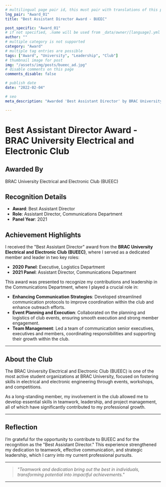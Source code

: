```yaml
---
# multilingual page pair id, this must pair with translations of this page. (This name must be unique)
lng_pair: "Award_01"
title: "Best Assistant Director Award - BUEEC"

post_specific: "Award_01"
# if not specified, .name will be used from _data/owner/[language].yml
author: ""
# multiple category is not supported
category: "Award"
# multiple tag entries are possible
tags: ["Award", "University", "Leadership", "Club"]
# thumbnail image for post
img: "/assets/img/posts/bueec_ad.jpg"
# disable comments on this page
comments_disable: false

# publish date
date: "2022-02-04"

# seo
meta_description: "Awarded 'Best Assistant Director' by BRAC University Electrical and Electronic Club for outstanding contributions and leadership in the Communications department."

---
```


# Best Assistant Director Award - BRAC University Electrical and Electronic Club

## Awarded By
BRAC University Electrical and Electronic Club (BUEEC)

## Recognition Details
- **Award**: Best Assistant Director
- **Role**: Assistant Director, Communications Department
- **Panel Year**: 2021

## Achievement Highlights
I received the "Best Assistant Director" award from the **BRAC University Electrical and Electronic Club (BUEEC)**, where I served as a dedicated member and leader in two key roles:

- **2020 Panel**: Executive, Logistics Department
- **2021 Panel**: Assistant Director, Communications Department

This award was presented to recognize my contributions and leadership in the Communications Department, where I played a crucial role in:
- **Enhancing Communication Strategies**: Developed streamlined communication protocols to improve coordination within the club and enhance outreach efforts.
- **Event Planning and Execution**: Collaborated on the planning and logistics of club events, ensuring smooth execution and strong member engagement.
- **Team Management**: Led a team of communication senior executives, executives and members, coordinating responsibilities and supporting their growth within the club.

---

## About the Club
The BRAC University Electrical and Electronic Club (BUEEC) is one of the most active student organizations at BRAC University, focused on fostering skills in electrical and electronic engineering through events, workshops, and competitions.

As a long-standing member, my involvement in the club allowed me to develop essential skills in teamwork, leadership, and project management, all of which have significantly contributed to my professional growth.

---

## Reflection
I’m grateful for the opportunity to contribute to BUEEC and for the recognition as the "Best Assistant Director." This experience strengthened my dedication to teamwork, effective communication, and strategic leadership, which I carry into my current professional pursuits.

---

> *"Teamwork and dedication bring out the best in individuals, transforming potential into impactful achievements."*

---

